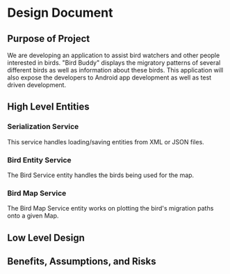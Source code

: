 Design Document
===============

## Purpose of Project

We are developing an application to assist bird watchers and other people interested in birds. "Bird Buddy" displays the migratory patterns of several different birds as well as information about these birds. This application will also expose the developers to Android app development as well as test driven development.


## High Level Entities

### Serialization Service
This service handles loading/saving entities from XML or JSON files.

### Bird Entity Service
The Bird Service entity handles the birds being used for the map.

### Bird Map Service
The Bird Map Service entity works on plotting the bird's migration paths onto a given Map.

## Low Level Design




## Benefits, Assumptions, and Risks
